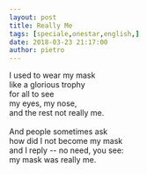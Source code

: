 ```yaml
---
layout: post
title: Really Me
tags: [speciale,onestar,english,]
date: 2018-03-23 21:17:00
author: pietro
---
```

I used to wear my mask<br/>like a glorious trophy<br/>for all to see<br/>my eyes, my nose,<br/>and the rest not really me.<br/><br/>And people sometimes ask<br/>how did I not become my mask<br/>and I reply -- no need, you see:<br/>my mask was really me.
